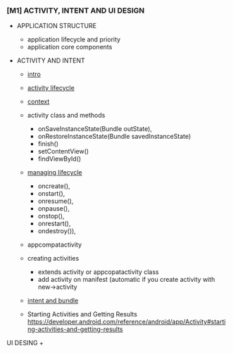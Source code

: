 
### [M1] ACTIVITY, INTENT AND UI DESIGN
* APPLICATION STRUCTURE
	+ application lifecycle and priority
	+ application core components

* ACTIVITY AND INTENT
	+ [intro](https://developer.android.com/guide/components/activities/intro-activities)
	
	+ [activity lifecycle](https://developer.android.com/guide/components/activities/activity-lifecycle)
	
	+ [context](https://developer.android.com/reference/android/content/Context)
	
	+ activity class and methods
		- onSaveInstanceState(Bundle outState), 
		- onRestoreInstanceState(Bundle savedInstanceState) 
		- finish()
		- setContentView()
		- findViewById()
	
	+ [managing lifecycle](https://developer.android.com/guide/components/activities/activity-lifecycle)
		- oncreate(), 
		- onstart(), 
		- onresume(), 
		- onpause(), 
		- onstop(), 
		- onrestart(), 
		- ondestroy()), 	
		
	+ appcompatactivity
	
	+ creating activities
		- extends activity or appcopatactivity class
		- add activity on manifest (automatic if you create activity with new->activity
	
	
	+ [intent and bundle](https://developer.android.com/reference/android/content/Intent)
	
	+ Starting Activities and Getting Results https://developer.android.com/reference/android/app/Activity#starting-activities-and-getting-results
	
UI DESING
	+ 

